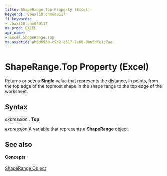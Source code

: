 ```yaml
---
title: ShapeRange.Top Property (Excel)
keywords: vbaxl10.chm640117
f1_keywords:
- vbaxl10.chm640117
ms.prod: EXCEL
api_name:
- Excel.ShapeRange.Top
ms.assetid: ab6d693b-c9c2-c317-7e60-08a6dfe1c7aa
---
```



# ShapeRange.Top Property (Excel)

Returns or sets a  **Single** value that represents the distance, in points, from the top edge of the topmost shape in the shape range to the top edge of the worksheet.


## Syntax

 _expression_ . **Top**

 _expression_ A variable that represents a **ShapeRange** object.


## See also


#### Concepts


[ShapeRange Object](shaperange-object-excel.md)

